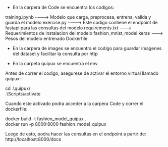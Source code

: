 * En la carpera de Code se encuentra los codigos:

training.ipynb ----> Modelo que carga, preprocesa, entrena, valida y guarda el modelo
exercise.py ----> Este codigo contiene el endpoint de fastapi para las consultas del modelo
requirements.txt ---> Requerimientos de instalacion del modelo
fashion_mnist_model.keras ---> Pesos del modelo entrenado
Dockerfile

* En la carpera de images se encuentra el codigo para guardar imagenes del dataset y facilitar la consulta por http

* En la carpeta quipux se encuentra el env 

Antes de correr el codigo, asegurese de activar el entorno virtual llamado quipux:

cd .\quipux\     
.\Scripts\activate

Cuando este activado podra acceder a la carpera Code y correr el dockerfile:

docker build -t fashion_model_quipux .  
docker run -p 8000:8000 fashion_model_quipux  

Luego de esto, podra hacer las consultas en el endpoint a partir de:
http://localhost:8000/docs
